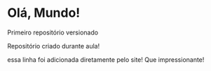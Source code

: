 # Olá, Mundo!
Primeiro repositório versionado

Repositório criado durante aula!

essa linha foi adicionada diretamente pelo site! Que impressionante!
